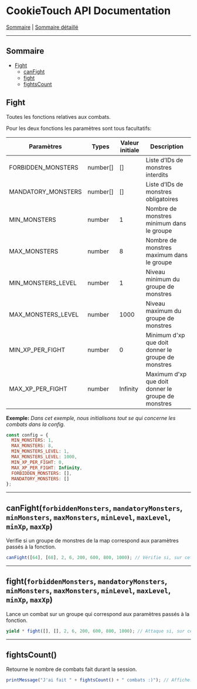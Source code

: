 # CookieTouch API Documentation

[Sommaire](README.md) | [Sommaire détaillé](singlepage.md)

<hr>

## Sommaire

- [Fight](#fight-somm)
  - [canFight](#fight-can-fight)
  - [fight](#fight-fight)
  - [fightsCount](#fight-fightscount)

<h2 id ="fight-somm">Fight</h2>

Toutes les fonctions relatives aux combats.

Pour les deux fonctions les paramètres sont tous facultatifs:

<table>
<thead>
<tr>
<th>Paramètres</th>
<th>Types</th>
<th>Valeur initiale</th>
<th>Description</th>
</tr>
</thead>
<tbody>
<tr>
<td>FORBIDDEN_MONSTERS</td>
<td>number[]</td>
<td>[]</td>
<td>Liste d’IDs de monstres interdits</td>
</tr>
<tr>
<td>MANDATORY_MONSTERS</td>
<td>number[]</td>
<td>[]</td>
<td>Liste d’IDs de monstres obligatoires</td>
</tr>
<tr>
<td>MIN_MONSTERS</td>
<td>number</td>
<td>1</td>
<td>Nombre de monstres minimum dans le groupe</td>
</tr>
 <tr>
<td>MAX_MONSTERS</td>
<td>number</td>
<td>8</td>
<td>Nombre de monstres maximum dans le groupe</td>
</tr>
<tr>
<td>MIN_MONSTERS_LEVEL</td>
<td>number</td>
<td>1</td>
<td>Niveau minimum du groupe de monstres</td>
</tr>
<tr>
<td>MAX_MONSTERS_LEVEL</td>
<td>number</td>
<td>1000</td>
<td>Niveau maximum du groupe de monstres</td>
</tr>
<tr>
<td>MIN_XP_PER_FIGHT</td>
<td>number</td>
<td>0</td>
<td>Minimum d'xp que doit donner le groupe de monstres</td>
</tr>
<tr>
<td>MAX_XP_PER_FIGHT</td>
<td>number</td>
<td>Infinity</td>
<td>Maximum d'xp que doit donner le groupe de monstres</td>
</tr>
</tbody>
</table>

**Exemple:**
_Dans cet exemple, nous initialisons tout se qui concerne les combats dans la config._

```js
const config = {
  MIN_MONSTERS: 1,
  MAX_MONSTERS: 8,
  MIN_MONSTERS_LEVEL: 1,
  MAX_MONSTERS_LEVEL: 1000,
  MIN_XP_PER_FIGHT: 0,
  MAX_XP_PER_FIGHT: Infinity,
  FORBIDDEN_MONSTERS: [],
  MANDATORY_MONSTERS: []
};
```

<hr>

<h2 id ="fight-can-fight">canFight(<code>forbiddenMonsters</code>, <code>mandatoryMonsters</code>, <code>minMonsters</code>, <code>maxMonsters</code>, <code>minLevel</code>, <code>maxLevel</code>, <code>minXp</code>, <code>maxXp</code>)</h2>

Verifie si un groupe de monstres de la map correspond aux paramètres passés à la fonction.

```js
canFight([64], [68], 2, 6, 200, 600, 800, 1000); // Vérifie si, sur cette map, le bot peut combattre un groupe de 2 à 6 mobs avec un Wabbit au minimum et aucun Black Tiwabbit. Le groupe doit avoir un niveau supérieur ou égal à 200 et inférieur ou égal à 600 qui donne entre 800 et 1000 XP sans challenges.
```

<hr>
<h2 id ="fight-fight">fight(<code>forbiddenMonsters</code>, <code>mandatoryMonsters</code>, <code>minMonsters</code>, <code>maxMonsters</code>, <code>minLevel</code>, <code>maxLevel</code>, <code>minXp</code>, <code>maxXp</code>)</h2>

Lance un combat sur un groupe qui correspond aux paramètres passés à la fonction.

```js
yield * fight([], [], 2, 6, 200, 600, 800, 1000); // Attaque si, sur cette map, un groupe vérifie les paramètres: un groupe de 2 à 6 mobs avec un Wabbit au minimum et aucun Black Tiwabbit. Le groupe doit avoir un niveau supérieur ou égal à 200 et inférieur ou égal à 600 qui donne entre 800 et 1000 XP sans challenges.
```

<hr>
<h2 id ="fight-fightscount">fightsCount()</h2>

Retourne le nombre de combats fait durant la session.

```js
printMessage("J'ai fait " + fightsCount() + " combats :)"); // Affiche: J'ai fait 10 combats :) par exemple
```

